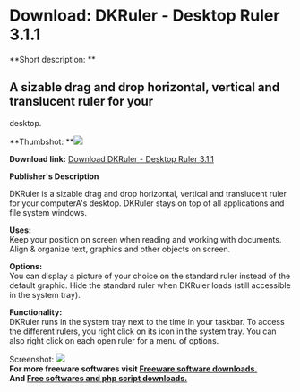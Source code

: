 # Download: DKRuler - Desktop Ruler 3.1.1

**Short description: **

## A sizable drag and drop horizontal, vertical and translucent ruler for your
desktop.

  
**Thumbshot: **![](http://www.freewarefiles.com/screenshot/dkrulerss_md.gif)   
  
**Download link:** [Download DKRuler - Desktop Ruler 3.1.1](http://freesoftwares.boysofts.com/DKRuler---Desktop-Ruler_program_19736.html)  
  

**Publisher's Description**  
  

DKRuler is a sizable drag and drop horizontal, vertical and translucent ruler
for your computerA's desktop. DKRuler stays on top of all applications and
file system windows.

**Uses:**  
Keep your position on screen when reading and working with documents. Align &
organize text, graphics and other objects on screen.

**Options:**  
You can display a picture of your choice on the standard ruler instead of the
default graphic. Hide the standard ruler when DKRuler loads (still accessible
in the system tray).

**Functionality:**  
DKRuler runs in the system tray next to the time in your taskbar. To access
the different rulers, you right click on its icon in the system tray. You can
also right click on each open ruler for a menu of options.

  
  
Screenshot: ![](http://www.freewarefiles.com/screenshot/dkrulerss.gif)  
**For more freeware softwares visit [Freeware software downloads.](http://freesoftwares.boysofts.com/)**   
**And [Free softwares and php script downloads.](http://www.boysofts.com/)**

